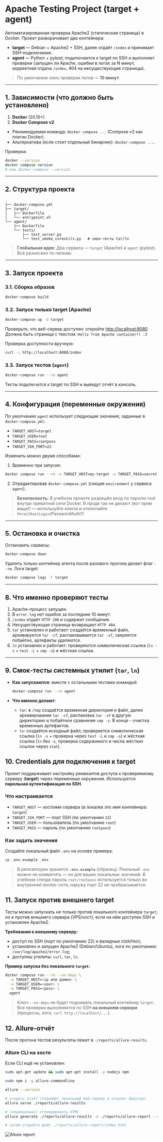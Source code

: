 # Apache Testing Project (target + agent)

Автоматизированная проверка Apache2 (статическая страница) в Docker. Проект разворачивает два контейнера:

* **target** — Debian + Apache2 + SSH, далее отдаёт `/index` и принимает SSH-подключения.
* **agent** — Python + pytest; подключается к target по SSH и выполняет проверки (запущен ли Apache, ошибки в логах за N минут, корректная отдача `/index`, 404 на несуществующие страницы).

> По умолчанию окно проверки логов — **10 минут**.

---

## 1. Зависимости (что должно быть установлено)

1. **Docker** (20.10+)
2. **Docker Compose v2**

* Рекомендуемая команда: `docker compose ...` (Compose v2 как плагин Docker).
* Альтернатива (если стоит отдельный бинарник): `docker-compose ...`.

Проверка:

```bash
docker --version
docker compose version    
# или docker-compose --version
```

---

## 2. Структура проекта

```
.
├── docker-compose.yml
├── target/
│   ├── Dockerfile
│   └── entrypoint.sh
└── agent/
    ├── Dockerfile
    └── tests/
        ├── test_server.py
        └── test_smoke_coreutils.py   # смок‑тесты tar/ln
```

> **Глобальная идея:** Два сервиса — `target` (Apache) и `agent` (pytest). Всё разнесено по папкам.

---

## 3. Запуск проекта

### 3.1. Сборка образов

```bash
docker-compose build
```

### 3.2. Запуск только target (Apache)

```bash
docker-compose up -d target
```

Проверьте, что веб-сервер доступен: откройте [http://localhost:8080](http://localhost:8080)
Должна быть страница с текстом: `Hello from Apache container!! :3`

Проверка доступности вручную:

```bash
curl -i http://localhost:8080/index
```

### 3.3. Запуск тестов (`agent`)

```bash
docker-compose run --rm agent
```

Тесты подключатся к target по SSH и выведут отчёт в консоль.

---

## 4. Конфигурация (переменные окружения)

По умолчанию `agent` использует следующие значения, заданные в `docker-compose.yml`:

* `TARGET_HOST=target`
* `TARGET_USER=root`
* `TARGET_PASS=rootpass`
* `TARGET_SSH_PORT=22`

Изменить можно двумя способами:

1. Временно при запуске:

```bash
docker compose run --rm -e TARGET_HOST=my-target -e TARGET_PASS=secret agent
```

2. Отредактировав `docker-compose.yml` (секция `environment` у сервиса `agent`).

> **Безопасность:** В учебном проекте разрешён вход по паролю root внутри приватной сети Docker.
> В проде так не делают (вот прям ваще!) — используйте ключи и отключайте `PermitRootLogin`/PasswordAuth!!!

---

## 5. Остановка и очистка

Остановить сервисы:

```bash
docker-compose down
```

Удалить только контейнер агента после разового прогона делает флаг `--rm`.
Логи target:

```bash
docker compose logs -f target
```

---

## 8. Что именно проверяют тесты

1. Apache-процесс запущен.
2. В `error.log` нет ошибок за последние 10 минут.
3. `/index` отдаёт `HTTP 200` и содержит сообщение.
4. Несуществующая страница возвращает `HTTP 404`.
5. `tar` установлен и работает: создаётся временный файл, архивируется `tar -cf`, распаковывается `tar -xf`, сверяется побайтно, артефакты удаляются.
6. `ln` установлен и работает: проверяются символическая ссылка (`ln -s` + `test -L` + `cmp -s`) и жёсткая ссылка.

---

## 9. Смок‑тесты системных утилит (`tar`, `ln`)

* **Как запускаются**: вместе с остальными тестами командой

  ```bash
  docker-compose run --rm agent
  ```
* **Что именно делают**:

  * `tar`: в `/tmp` создаётся временная директория и файл, далее архивирование `tar -cf`, распаковка `tar -xf` в другую директорию и побайтное сравнение `cmp -s`. В конце - очистка временных артефактов.
  * `ln`: создаётся исходный файл; проверяется символическая ссылка (`ln -s` + проверка через `test -L` и `cmp -s`) и жёсткая ссылка (`ln` без `-s`, проверка содержимого и числа жёстких ссылок через `stat`).

## 10. Credentials для подключения к target

Проект поддерживает настройку реквизитов доступа к проверяемому серверу (**target**) через переменные окружения. Используется **парольная аутентификация по SSH**.

### Что настраивается

* `TARGET_HOST` — хост/имя сервера (в локалке это имя контейнера: `target`)
* `TARGET_SSH_PORT` — порт SSH (по умолчанию `22`)
* `TARGET_USER` — пользователь (по умолчанию `root`)
* `TARGET_PASS` — пароль (по умолчанию `rootpass`)

### Как задать значения

Создайте локальный файл `.env` на основе примера:

```bash
cp .env.example .env
```

> В репозитории хранится **`.env.example`** (образец). Реальный `.env` можно не коммитить — он для ваших локальных значений.
> В учебном стенде пароль `root/rootpass` используется только во внутренней docker-сети, наружу порт 22 не пробрасывается.

## 11. Запуск против внешнего target

Тесты можно запускать не только против локального контейнера `target`, но и против внешнего сервера (VPS/хост),
если на нём доступен SSH и установлен Apache2.

**Требования к внешнему серверу:**

* доступ по SSH (порт по умолчанию 22) и валидные `USER`/`PASS`;
* установлен и запущен Apache2 (Debian/Ubuntu), логи по умолчанию: `/var/log/apache2/error.log`;
* доступны утилиты: `curl`, `tar`, `ln`.

**Пример запуска без локального `target`:**

```bash
docker compose run --rm --no-deps \
  -e TARGET_HOST=<ip или домен> \
  -e TARGET_USER=<user> \
  -e TARGET_PASS=<pass> \
  agent
```

> Ключ `--no-deps` не будет поднимать локальный контейнер `target`. Все проверки выполняются по SSH **на внешнем сервере** (процессы, логи, `curl http://localhost/...`).


## 12. Allure‑отчёт

После прогона тестов результаты лежат в `./reports/allure-results`.

### Allure CLI на хосте

Если CLI ещё не установлен:

```bash
sudo apt-get update && sudo apt-get install -y nodejs npm

sudo npm i -g allure-commandline

allure --version

# открыть отчёт (поднимет локальный веб‑сервер и откроет браузер)
allure serve ./reports/allure-results

# (опционально) сгенерировать HTML
allure generate ./reports/allure-results -o ./reports/allure-report --clean

# затем откройте файл ./reports/allure-report/index.html
```

![Allure report](./image/allure.png)
